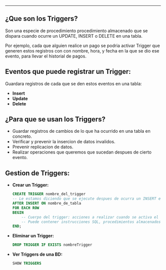 
---
## ¿Que son los Triggers?

Son una especie de procedimiento procedimiento almacenado que se dispara cuando ocurre un UPDATE, INSERT o DELETE en una tabla. 

Por ejemplo, cada que alguien realice un pago se podria activar Trigger que generen estos registros con con nombre, hora, y fecha en la que se dio ese evento, para llevar el historial de pagos.

## Eventos que puede registrar un Trigger:
Guardara registros de cada que se den estos eventos en una tabla:
- **Insert** 
- **Update** 
- **Delete** 

## ¿Para que se usan los Triggers?

- Guardar registros de cambios de lo que ha ocurrido en una tabla en concreto.
- Verificar y prevenir la insercion de datos invalidos.
- Prevenir replicacion de datos.
- Realizar operaciones que queremos que sucedan despues de cierto evento.

## Gestion de Triggers:

- **Crear un Trigger:**
	```sql
	CREATE TRIGGER nombre_del_trigger
	-- Le estamos diciendo que se ejecute despues de ocurra un INSERT en una determinada tabla 
	AFTER INSERT ON nombre_de_tabla
	FOR EACH ROW
	BEGIN
	    -- Cuerpo del trigger: acciones a realizar cuando se activa el trigger
	    -- Puede contener instrucciones SQL, procedimientos almacenados, etc.
	END;
	```

- **Eliminar un Trigger:**
	```sql
	DROP TRIGGER IF EXISTS nombreTrigger
	```

- **Ver Triggers de una BD:**
	```sql
	SHOW TRIGGERS
	```












